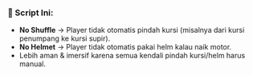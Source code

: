 ### 🎯 Script Ini:

* **No Shuffle** → Player tidak otomatis pindah kursi (misalnya dari kursi penumpang ke kursi supir).
* **No Helmet** → Player tidak otomatis pakai helm kalau naik motor.
* Lebih aman & imersif karena semua kendali pindah kursi/helm harus manual.
